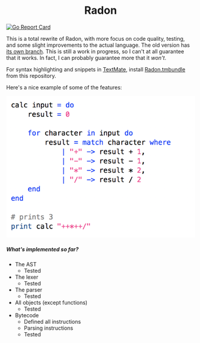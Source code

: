 <h1 align="center">Radon</h1>

[![Go Report Card](https://goreportcard.com/badge/github.com/zac-garby/radon)](https://goreportcard.com/report/github.com/zac-garby/radon)

This is a total rewrite of Radon, with more focus on code quality, testing, and some slight improvements to the actual language. The old version has [its own branch](https://github.com/zac-garby/radon/tree/old). This is still a work in progress, so I can't at all guarantee that it works. In fact, I can probably guarantee more that it _won't_.

For syntax highlighting and snippets in [TextMate](http://macromates.com), install [Radon.tmbundle](Radon.tmbundle) from this repository.

Here's a nice example of some of the features:

![](img/screenshot.png)

##### What's implemented so far?

 - The AST
   - Tested
 - The lexer
   - Tested
 - The parser
   - Tested
 - All objects (except functions)
   - Tested
 - Bytecode
   - Defined all instructions
   - Parsing instructions
   - Tested